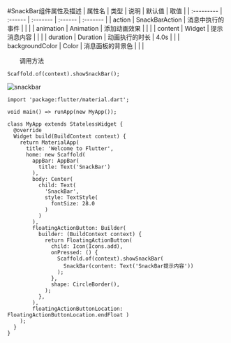 #SnackBar组件属性及描述
| 属性名 | 类型 | 说明 | 默认值 | 取值 |
| :--------- | :------ | :------- | :------ | :------- |
| action | SnackBarAction | 消息中执行的事件 | | |
| animation | Animation<double> | 添加动画效果 | | |
| content | Widget | 提示消息内容 | | |
| duration | Duration | 动画执行的时长 | 4.0s | |
| backgroundColor | Color | 消息面板的背景色 | | |

&emsp;&emsp;调用方法
```
Scaffold.of(context).showSnackBar();
```

![snackbar](https://raw.githubusercontent.com/staven630/blog/master/Flutter%E8%B5%B7%E8%88%AA/images/snackbar.png)

```
import 'package:flutter/material.dart';

void main() => runApp(new MyApp());

class MyApp extends StatelessWidget {
  @override
  Widget build(BuildContext context) {
    return MaterialApp(
      title: 'Welcome to Flutter',
      home: new Scaffold(
        appBar: AppBar(
          title: Text('SnackBar')
        ),
        body: Center(
          child: Text(
            'SnackBar',
            style: TextStyle(
              fontSize: 28.0
            )
          )
        ),
        floatingActionButton: Builder(
          builder: (BuildContext context) {
            return FloatingActionButton(
              child: Icon(Icons.add),
              onPressed: () {
                Scaffold.of(context).showSnackBar(
                  SnackBar(content: Text('SnackBar提示内容'))
                );
              },
              shape: CircleBorder(),
            );
          },
        ),
        floatingActionButtonLocation: FloatingActionButtonLocation.endFloat )
    );
  }
}
```